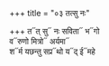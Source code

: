 +++
title = "०३ तत्सु नः"

+++
त᳓त् सु᳓ नः सविता᳓ भ᳓गो  
व᳓रुणो मित्रो᳓ अर्यमा᳓  
श᳓र्म यछन्तु सप्र᳓थो य᳓द् ई᳓महे